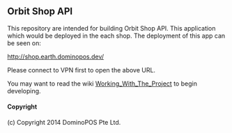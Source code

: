 ﻿## Orbit Shop API

This repository are intended for building Orbit Shop API. This application which
would be deployed in the each shop. The deployment of this app can be seen on:

http://shop.earth.dominopos.dev/

Please connect to VPN first to open the above URL. 

You may want to read the wiki [Working_With_The_Project](https://github.com/dominopos/orbit-shop/wiki/Working_With_The_Project) to begin developing.

#### Copyright

(c) Copyright 2014 DominoPOS Pte Ltd.
